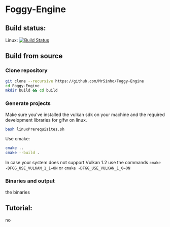 # Foggy-Engine

## Build status: 

Linux: [![Build Status](https://travis-ci.com/MrSinho/Foggy-Engine.svg?token=WEQzvPex7Gf2cPScBckx&branch=main)](https://travis-ci.com/MrSinho/Foggy-Engine)

## Build from source

### Clone repository

```bash
git clone --recursive https://github.com/MrSinho/Foggy-Engine
cd Foggy-Engine
mkdir build && cd build
``` 

### Generate projects

Make sure you've installed the vulkan sdk on your machine and the required development libraries for glfw on linux. 
```bash
bash linuxPrerequisites.sh
```

Use cmake:
```bash
cmake ..
cmake --build .
```

In case your system does not support Vulkan 1.2 use the commands `cmake -DFGG_USE_VULKAN_1_1=ON` or `cmake -DFGG_USE_VULKAN_1_0=ON` 

### Binaries and output

the binaries

## Tutorial:
no